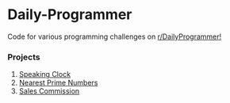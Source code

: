 # Daily-Programmer

Code for various programming challenges on  [r/DailyProgrammer!](https://www.reddit.com/r/dailyprogrammer/)

### Projects

1. [Speaking Clock](https://github.com/varunu28/Daily-Programmer/tree/master/Speaking%20Clock)
2. [Nearest Prime Numbers](https://github.com/varunu28/Daily-Programmer/tree/master/Nearest%20Prime%20Numbers)
3. [Sales Commission]()

